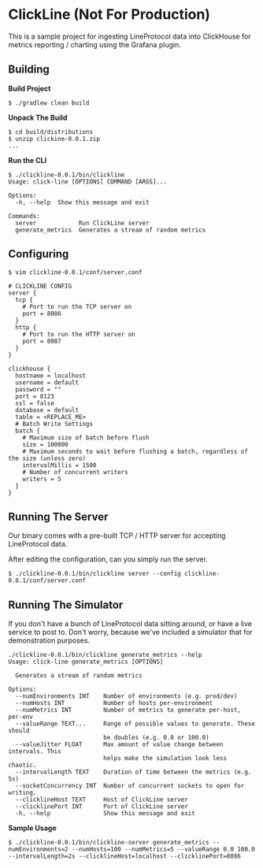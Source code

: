 # ClickLine (Not For Production)

This is a sample project for ingesting LineProtocol data into ClickHouse for metrics reporting / charting 
using the Grafana plugin. 

## Building

**Build Project**
```shell
$ ./gradlew clean build
```

**Unpack The Build**
```shell
$ cd build/distributions
$ unzip clickine-0.0.1.zip
...
```
**Run the CLI**
```shell
$ ./clickline-0.0.1/bin/clickline
Usage: click-line [OPTIONS] COMMAND [ARGS]...

Options:
  -h, --help  Show this message and exit

Commands:
  server            Run ClickLine server
  generate_metrics  Generates a stream of random metrics
```

## Configuring 
```shell
$ vim clickline-0.0.1/conf/server.conf
```

```hocon
# CLICKLINE CONFIG
server {
  tcp {
    # Port to run the TCP server on
    port = 8086
  }
  http {
    # Port to run the HTTP server on
    port = 8087
  }
}

clickhouse {
  hostname = localhost
  username = default
  password = ""
  port = 8123
  ssl = false
  database = default
  table = <REPLACE_ME>
  # Batch Write Settings
  batch {
    # Maximum size of batch before flush
    size = 100000
    # Maximum seconds to wait before flushing a batch, regardless of the size (unless zero)
    intervalMillis = 1500
    # Number of concurrent writers
    writers = 5
  }
}
```

## Running The Server
Our binary comes with a pre-built TCP / HTTP server for accepting LineProtocol data. 

After editing the configuration, can you simply run the server.

```shell
$ ./clickline-0.0.1/bin/clickline server --config clickline-0.0.1/conf/server.conf
```

## Running The Simulator

If you don't have a bunch of LineProtocol data sitting around, or have a live service to post to. Don't worry, 
because we've included a simulator that for demonstration purposes.

```
./clickline-0.0.1/bin/clickline generate_metrics --help
Usage: click-line generate_metrics [OPTIONS]

  Generates a stream of random metrics

Options:
  --numEnvironments INT    Number of environments (e.g. prod/dev)
  --numHosts INT           Number of hosts per-environment
  --numMetrics INT         Number of metrics to generate per-host, per-env
  --valueRange TEXT...     Range of possible values to generate. These should
                           be doubles (e.g. 0.0 or 100.0)
  --valueJitter FLOAT      Max amount of value change between intervals. This
                           helps make the simulation look less chaotic.
  --intervalLength TEXT    Duration of time between the metrics (e.g. 5s)
  --socketConcurrency INT  Number of concurrent sockets to open for writing.
  --clicklineHost TEXT     Host of ClickLine server
  --clicklinePort INT      Port of ClickLine server
  -h, --help               Show this message and exit
```

**Sample Usage**
```shell
$ ./clickline-0.0.1/bin/clickline-server generate_metrics --numEnvironments=2 --numHosts=100 --numMetrics=5 --valueRange 0.0 100.0 --intervalLength=2s --clicklineHost=localhost --clicklinePort=8086
```